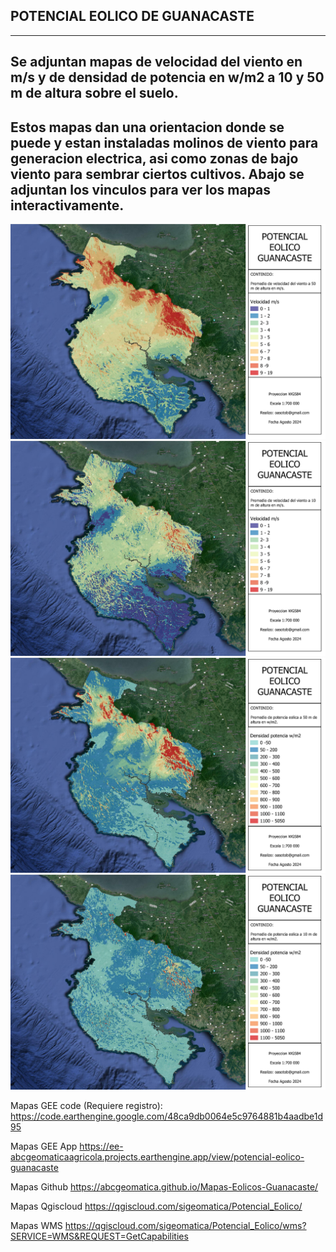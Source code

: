 ## POTENCIAL EOLICO DE GUANACASTE
---
## Se adjuntan mapas de velocidad del viento en m/s y de densidad de potencia en w/m2 a 10 y 50 m de altura sobre el suelo.
   Estos mapas dan una orientacion donde se puede y estan instaladas molinos de viento para generacion electrica, asi como zonas de bajo viento para sembrar ciertos cultivos.
   Abajo se adjuntan los vinculos para ver los mapas interactivamente.
--- 
![Mapa](https://github.com/abcgeomatica/Mapas-Eolicos-Guanacaste/blob/master/Velocidad%20viento%20a%2050%20m%20altura.jpg) 
![Mapa2](https://github.com/abcgeomatica/Mapas-Eolicos-Guanacaste/blob/master/Velocidad%20viento%20a%2010%20m%20altura.jpg)
![Mapa3](https://github.com/abcgeomatica/Mapas-Eolicos-Guanacaste/blob/master/Densidad%20potencia%20a%2050%20m%20altura.jpg)
![Mapa4](https://github.com/abcgeomatica/Mapas-Eolicos-Guanacaste/blob/master/Densidad%20potencia%20a%2010%20m%20altura.jpg)

Mapas GEE code (Requiere registro):
https://code.earthengine.google.com/48ca9db0064e5c9764881b4aadbe1d95

Mapas GEE App
https://ee-abcgeomaticaagricola.projects.earthengine.app/view/potencial-eolico-guanacaste

Mapas Github
https://abcgeomatica.github.io/Mapas-Eolicos-Guanacaste/

Mapas Qgiscloud
https://qgiscloud.com/sigeomatica/Potencial_Eolico/

Mapas WMS
https://qgiscloud.com/sigeomatica/Potencial_Eolico/wms?SERVICE=WMS&REQUEST=GetCapabilities


